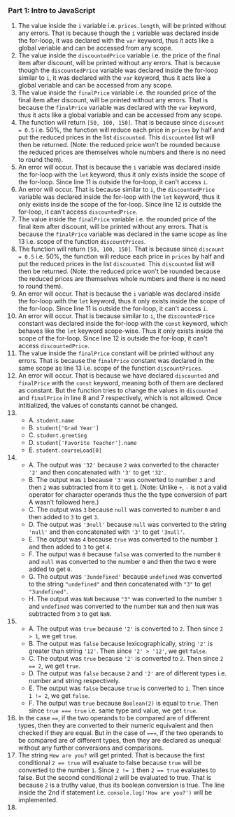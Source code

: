 ### Part 1: Intro to JavaScript
1. The value inside the ```i``` variable i.e. ```prices.length```, will be printed without any errors. That is because though the ```i``` variable was declared inside the for-loop, it was declared with the ```var``` keyword, thus it acts like a global veriable and can be accessed from any scope. 
2. The value inside the ```discountedPrice``` variable i.e. the price of the final item after discount, will be printed without any errors. That is because though the ```discountedPrice``` variable was declared inside the for-loop similar to ```i```, it was declared with the ```var``` keyword, thus it acts like a global veriable and can be accessed from any scope. 
3. The value inside the ```finalPrice``` variable i.e. the rounded price of the final item after discount, will be printed without any errors.  That is because the ```finalPrice``` variable was declared with the ```var``` keyword, thus it acts like a global variable and can be accessed from any scope. 
4. The function will return ```[50, 100, 150]```. That is because since ```discount = 0.5``` i.e. 50%, the function will reduce each price in ```prices``` by half and put the reduced prices in the list ```discounted```. This ```discounted``` list will then be returned. (Note: the reduced price won't be rounded because the reduced prices are themselves whole numbers and there is no need to round them).
5. An error will occur. That is because the ```i``` variable was declared inside the for-loop with the ```let``` keyword, thus it only exists inside the scope of the for-loop. Since line 11 is outside the for-loop, it can't access ```i```.
6. An error will occur. That is because similar to ```i```, the ```discountedPrice``` variable was declared inside the for-loop with the ```let``` keyword, thus it only exists inside the scope of the for-loop. Since line 12 is outside the for-loop, it can't access ```discountedPrice```.
7. The value inside the ```finalPrice``` variable i.e. the rounded price of the final item after discount, will be printed without any errors.  That is because the ```finalPrice``` variable was declared in the same scope as line 13 i.e. scope of the function ```discountPrices```.
8. The function will return ```[50, 100, 150]```. That is because since ```discount = 0.5``` i.e. 50%, the function will reduce each price in ```prices``` by half and put the reduced prices in the list ```discounted```. This ```discounted``` list will then be returned. (Note: the reduced price won't be rounded because the reduced prices are themselves whole numbers and there is no need to round them).
9. An error will occur. That is because the ```i``` variable was declared inside the for-loop with the ```let``` keyword, thus it only exists inside the scope of the for-loop. Since line 11 is outside the for-loop, it can't access ```i```.
10. An error will occur. That is because similar to ```i```, the ```discountedPrice``` constant was declared inside the for-loop with the ```const``` keyword, which behaves like the ```let``` keyword scope-wise. Thus it only exists inside the scope of the for-loop. Since line 12 is outside the for-loop, it can't access ```discountedPrice```.
11. The value inside the ```finalPrice``` constant will be printed without any errors.  That is because the ```finalPrice``` constant was declared in the same scope as line 13 i.e. scope of the function ```discountPrices```.
12. An error will occur. That is because we have declared ```discounted``` and ```finalPrice``` with the ```const``` keyword, meaning both of them are declared as constant. But the function tries to change the values in ```discounted``` and ```finalPrice``` in line 8 and 7 respectively, which is not allowed. Once intitialized, the values of constants cannot be changed.
13. - A. ```student.name```
    - B. ```student['Grad Year']```
    - C. ```student.greeting```
    - D. ```student['Favorite Teacher'].name```
    - E. ```student.courseLoad[0]```
14. - A. The output was ```'32'``` because ```2``` was converted to the character ```'2'``` and then concatenated with ```'3'``` to get ```'32'```.
    - B. The output was ```1``` because ```'3'```was converted to number ```3``` and then ```2``` was subtracted from it to get ```1```. (Note: Unlike ```+```, ```-``` is not a valid operator for character operands thus the the type conversion of part A wasn't followed here.)
    - C. The output was ```3``` because ```null``` was converted to number ```0``` and then added to ```3``` to get ```3```.
    - D. The output was ```'3null'``` because ```null``` was converted to the string ```'null'``` and then concatenated with ```'3'``` to get ```'3null'```.
    - E. The output was ```4``` because ```true``` was converted to the number ```1``` and then added to ```3``` to get ```4```.
    - F. The output was ```0``` because ```false``` was converted to the number ```0``` and ```null``` was converted to the number ```0``` and then the two ```0``` were added to get ```0```.
    - G. The output was ```'3undefined'``` because ```undefined``` was converted to the string ```"undefined"``` and then concatenated with ```"3"``` to get ```"3undefined"```.
    - H. The output was ```NaN``` because ```"3"``` was converted to the number ```3``` and ```undefined``` was converted to the number ```NaN``` and then ```NaN``` was subtracted from ```3``` to get ```NaN```.
15. - A. The output was ```true``` because ```'2'``` is converted to ```2```. Then since ```2 > 1```, we get ```true```.
    - B. The output was ```false``` because lexicographically, string ```'2'``` is greater than string ```'12'```. Then since ```'2' > '12'```, we get ```false```.
    - C. The output was ```true``` because ```'2'``` is converted to ```2```. Then since ```2 == 2```, we get ```true```.  
    - D. The output was ```false``` because ```2``` and ```'2'``` are of different types i.e. number and string respectively.
    - E. The output was ```false``` because ```true``` is converted to ```1```. Then since ```1 != 2```, we get ```false```.
    - F. The output was ```true``` because ```Boolean(2)``` is equal to ```true```. Then since ```true === true``` i.e. same type and value, we get ```true```.
16. In the case ```==```, if the two operands to be compared are of different types, then they are converted to their numeric equivalent and then checked if they are equal. But in the case of ```===```, if the two operands to be compared are of different types, then they are declared as unequal without any further conversions and comparisons.
17. The string ```How are you?``` will get printed. That is because the first conditional ```2 == true``` will evaluate to false because ```true``` will be converted to the number ```1```. Since ```2 != 1``` then ```2 == true``` evaluates to false. But the second conditional ```2``` will be evaluated to true. That is because ```2``` is a truthy value, thus its boolean conversion is true. The line inside the 2nd if statement i.e. ```console.log('How are you?')``` will be implemented.
18. 
